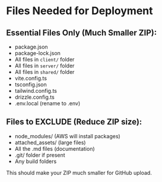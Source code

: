 # Files Needed for Deployment

## Essential Files Only (Much Smaller ZIP):
- package.json
- package-lock.json
- All files in `client/` folder
- All files in `server/` folder  
- All files in `shared/` folder
- vite.config.ts
- tsconfig.json
- tailwind.config.ts
- drizzle.config.ts
- .env.local (rename to .env)

## Files to EXCLUDE (Reduce ZIP size):
- node_modules/ (AWS will install packages)
- attached_assets/ (large files)
- All the .md files (documentation)
- .git/ folder if present
- Any build folders

This should make your ZIP much smaller for GitHub upload.